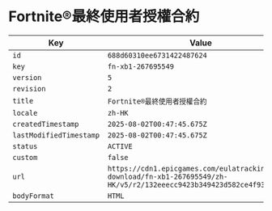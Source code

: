 # Fortnite®最終使用者授權合約

| Key | Value |
| --- | ----- |
| `id` | `688d60310ee6731422487624` |
| `key` | `fn-xb1-267695549` |
| `version` | `5` |
| `revision` | `2` |
| `title` | `Fortnite®最終使用者授權合約` |
| `locale` | `zh-HK` |
| `createdTimestamp` | `2025-08-02T00:47:45.675Z` |
| `lastModifiedTimestamp` | `2025-08-02T00:47:45.675Z` |
| `status` | `ACTIVE` |
| `custom` | `false` |
| `url` | `https://cdn1.epicgames.com/eulatracking-download/fn-xb1-267695549/zh-HK/v5/r2/132eeecc9423b349423d582ce4f933a5.pdf` |
| `bodyFormat` | `HTML` |
